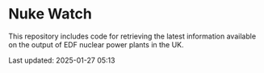 # Nuke Watch

This repository includes code for retrieving the latest information available on the output of EDF nuclear power plants in the UK.

Last updated: 2025-01-27 05:13